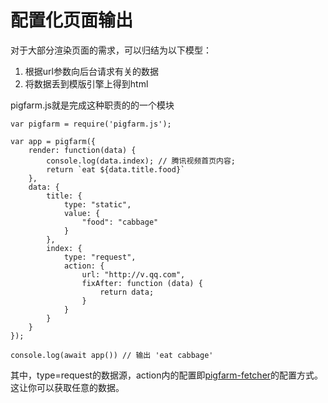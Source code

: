 # 配置化页面输出

对于大部分渲染页面的需求，可以归结为以下模型：

1. 根据url参数向后台请求有关的数据
2. 将数据丢到模版引擎上得到html

pigfarm.js就是完成这种职责的的一个模块

```
var pigfarm = require('pigfarm.js');

var app = pigfarm({
    render: function(data) {
        console.log(data.index); // 腾讯视频首页内容;
        return `eat ${data.title.food}`
    },
    data: {
        title: {
            type: "static",
            value: {
                "food": "cabbage"
            }
        },
        index: {
            type: "request",
            action: {
                url: "http://v.qq.com",
                fixAfter: function (data) {
                    return data;
                }
            }
        }
    }
});

console.log(await app()) // 输出 'eat cabbage'
```
其中，type=request的数据源，action内的配置即[pigfarm-fetcher](https://github.com/tvfe/pigfarm-fetcher)的配置方式。这让你可以获取任意的数据。